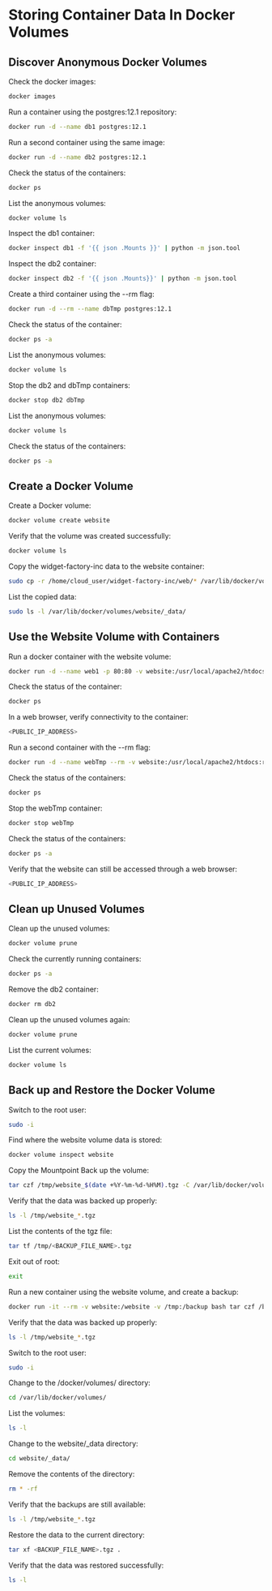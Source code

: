 # Storing Container Data In Docker Volumes

## Discover Anonymous Docker Volumes
Check the docker images:
```sh
docker images
```

Run a container using the postgres:12.1 repository:
```sh
docker run -d --name db1 postgres:12.1
```

Run a second container using the same image:
```sh
docker run -d --name db2 postgres:12.1
```

Check the status of the containers:
```sh
docker ps
```

List the anonymous volumes:
```sh
docker volume ls
```

Inspect the db1 container:
```sh
docker inspect db1 -f '{{ json .Mounts }}' | python -m json.tool
```

Inspect the db2 container:
```sh
docker inspect db2 -f '{{ json .Mounts}}' | python -m json.tool
```

Create a third container using the --rm flag:
```sh
docker run -d --rm --name dbTmp postgres:12.1
```

Check the status of the container:
```sh
docker ps -a
```

List the anonymous volumes:
```sh
docker volume ls
```

Stop the db2 and dbTmp containers:
```sh
docker stop db2 dbTmp
```

List the anonymous volumes:
```sh
docker volume ls
```

Check the status of the containers:
```sh
docker ps -a
```



## Create a Docker Volume
Create a Docker volume:
```sh
docker volume create website
```

Verify that the volume was created successfully:
```sh
docker volume ls
```

Copy the widget-factory-inc data to the website container:
```sh
sudo cp -r /home/cloud_user/widget-factory-inc/web/* /var/lib/docker/volumes/website/_data/
```

List the copied data:
```sh
sudo ls -l /var/lib/docker/volumes/website/_data/
```


## Use the Website Volume with Containers
Run a docker container with the website volume:
```sh
docker run -d --name web1 -p 80:80 -v website:/usr/local/apache2/htdocs:ro httpd:2.4
```

Check the status of the container:
```sh
docker ps
```

In a web browser, verify connectivity to the container:
```sh
<PUBLIC_IP_ADDRESS>
```

Run a second container with the --rm flag:
```sh
docker run -d --name webTmp --rm -v website:/usr/local/apache2/htdocs:ro httpd:2.4
```

Check the status of the containers:
```sh
docker ps
```

Stop the webTmp container:
```sh
docker stop webTmp
```

Check the status of the containers:
```sh
docker ps -a
```

Verify that the website can still be accessed through a web browser:
```sh
<PUBLIC_IP_ADDRESS>
```


## Clean up Unused Volumes
Clean up the unused volumes:
```sh
docker volume prune
```

Check the currently running containers:
```sh
docker ps -a
```

Remove the db2 container:
```sh
docker rm db2
```

Clean up the unused volumes again:
```sh
docker volume prune
```

List the current volumes:
```sh
docker volume ls
```


## Back up and Restore the Docker Volume
Switch to the root user:
```sh
sudo -i
```

Find where the website volume data is stored:
```sh
docker volume inspect website
```

Copy the Mountpoint
Back up the volume:
```sh
tar czf /tmp/website_$(date +%Y-%m-%d-%H%M).tgz -C /var/lib/docker/volumes/website/_data .
```

Verify that the data was backed up properly:
```sh
ls -l /tmp/website_*.tgz
```

List the contents of the tgz file:
```sh
tar tf /tmp/<BACKUP_FILE_NAME>.tgz
```

Exit out of root:
```sh
exit
```

Run a new container using the website volume, and create a backup:
```sh
docker run -it --rm -v website:/website -v /tmp:/backup bash tar czf /backup/website_$(date +%Y-%m-%d-%H-%M).tgz -C /website .
```

Verify that the data was backed up properly:
```sh
ls -l /tmp/website_*.tgz
```

Switch to the root user:
```sh
sudo -i
```

Change to the /docker/volumes/ directory:
```sh
cd /var/lib/docker/volumes/
```

List the volumes:
```sh
ls -l
```

Change to the website/_data directory:
```sh
cd website/_data/
```

Remove the contents of the directory:
```sh
rm * -rf
```

Verify that the backups are still available:
```sh
ls -l /tmp/website_*.tgz
```

Restore the data to the current directory:
```sh
tar xf <BACKUP_FILE_NAME>.tgz .
```

Verify that the data was restored successfully:
```sh
ls -l
```
